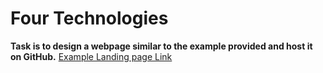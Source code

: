 # Four Technologies

**Task is to design a webpage similar to the example provided and host it on GitHub.**
[Example Landing page Link](https://www.adpushup.com/publisher/get-started/)
